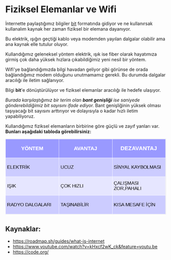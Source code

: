 # Fiziksel Elemanlar ve Wifi

İnternette paylaştığımız bilgiler [bit](https://tr.wikipedia.org/wiki/Bit_(bili%C5%9Fim)) formatında gidiyor ve ne kullanırsak kullanalım kaynak her zaman fiziksel bir elemana dayanıyor. 

Bu elektrik, ışığın geçtiği kablo veya modemden yayılan dalgalar olabilir ama ana kaynak elle tutulur oluyor. 

Kullandığımız geleneksel yöntem elektrik, ışık ise fiber olarak hayatımıza girmiş çok daha yüksek hızlara çıkabildiğimiz yeni nesil bir yöntem. 

Wifi'ye bağlandığımızda bilgi havadan geliyor gibi görünse de orada bağlandığımız modem olduğunu unutmamamız gerekli. Bu durumda dalgalar aracılığı ile iletim sağlanıyor.

Bilgi **bit**'e dönüştürülüyor ve fiziksel elemanlar aracılığı ile hedefe ulaşıyor. 

*Burada karşılaştığımız bir terim olan **bant genişliği** ise saniyede gönderebildiğimiz bit sayısını ifade ediyor.* Bant genişliğinin yüksek olması taşıyacağı bit sayısını arttırıyor ve dolayısıyla o kadar hızlı iletim yapabiliyoruz.

Kullandığımız fiziksel elemanların birbirine göre güçlü ve zayıf yanları var. **Bunları aşağıdaki tabloda görebilirsiniz:**

![fiziksel_elemanlar_tablo](https://raw.githubusercontent.com/Kodluyoruz/taskforce/main/basics-for-everyone/fiziksel-elemanlar/figures/fiziksel_eleman_tablo.PNG)

## Kaynaklar:
- https://roadmap.sh/guides/what-is-internet
- https://www.youtube.com/watch?v=kHxcf2wK_ck&feature=youtu.be
- https://code.org/

